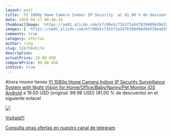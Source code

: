 ```yaml
---
layout: post
title: 'YI 1080p Home Camera Indoor IP Security  al 81.00 % de descuento'
date: 2020-04-17 08:46:34
thumbnailImage: 'https://ae01.alicdn.com/kf/H0e5c71b1f3a5476390d96d94329ea6553/YI-1080p-Home-Camera-Indoor-IP-Security-Surveillance-System-with-Night-Vision-for-Home-Office-Baby.jpg_350x350._SL200_.jpg'
images: [ 'https://ae01.alicdn.com/kf/H0e5c71b1f3a5476390d96d94329ea6553/YI-1080p-Home-Camera-Indoor-IP-Security-Surveillance-System-with-Night-Vision-for-Home-Office-Baby.jpg_350x350._SL200_.jpg' ]
comments: true
category: ofertas
author: ring
slug: 32675845174
description:
actualPrice: 19.00 USD
comparePrice: 99.98 USD
inStock: true
---
```


Ahora mismo tienes [YI 1080p Home Camera Indoor IP Security Surveillance System with Night Vision for Home/Office/Baby/Nanny/Pet Monitor iOS Android](https://www.amazon.com/dp/32675845174/?tag=redken08-20) a 19.00 USD (original: 99.98 USD) (81.00 %  de descuento) en el siguiente enlace!

[![](https://ae01.alicdn.com/kf/H0e5c71b1f3a5476390d96d94329ea6553/YI-1080p-Home-Camera-Indoor-IP-Security-Surveillance-System-with-Night-Vision-for-Home-Office-Baby.jpg_350x350._SL200_.jpg)](https://www.amazon.com/dp/32675845174/?tag=redken08-20)

[Visítala!!!](https://www.amazon.com/dp/32675845174/?tag=redken08-20)

[Consulta otras ofertas en nuestro canal de telegram](https://t.me/s/ofertas25)
